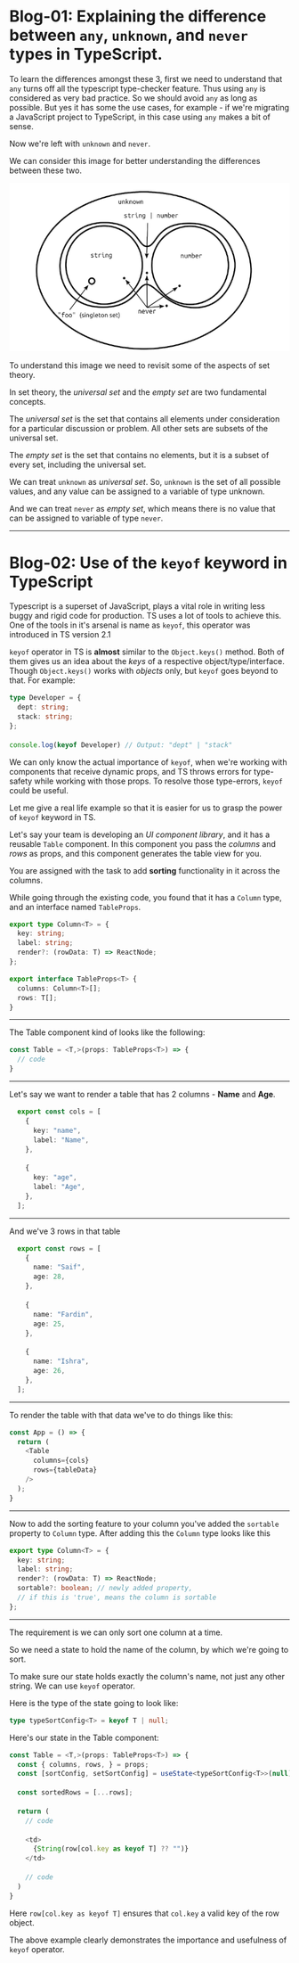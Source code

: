 # Blog-01: Explaining the difference between `any`, `unknown`, and `never` types in TypeScript.

To learn the differences amongst these 3, first we need to understand that `any` turns off all the typescript type-checker feature. Thus using `any` is considered as very bad practice. So we should avoid `any` as long as possible. But yes it has some the use cases, for example - if we're migrating a JavaScript project to TypeScript, in this case using `any` makes a bit of sense.

Now we're left with `unknown` and `never`.

We can consider this image for better understanding the differences between these two. 

![The San Juan Mountains are beautiful!](/imgs/types-typescript-logo.png)

To understand this image we need to revisit some of the aspects of set theory.

In set theory, the *universal set* and the *empty set* are two fundamental concepts. 

The *universal set* is the set that contains all elements under consideration for a particular discussion or problem. All other sets are subsets of the universal set.

The *empty set* is the set that contains no elements, but it is a subset of every set, including the universal set.

We can treat `unknown` as *universal set*. So, `unknown` is the set of all possible values, and any value can be assigned to a variable of type unknown.

And we can treat `never` as *empty set*, which means there is no value that can be assigned to variable of type `never`.

---

# Blog-02: Use of the `keyof` keyword in TypeScript

Typescript is a superset of JavaScript, plays a vital role in writing less buggy and rigid code for production. TS uses a lot of tools to achieve this. One of the tools in it's arsenal is name as `keyof`, this operator was introduced in TS version 2.1

`keyof` operator in TS is **almost** similar to the `Object.keys()` method. Both of them gives us an idea about the *keys* of a respective object/type/interface. Though `Object.keys()` works with *objects* only, but `keyof` goes beyond to that. For example: 

```ts
type Developer = {
  dept: string;
  stack: string;
};

console.log(keyof Developer) // Output: "dept" | "stack"
```

We can only know the actual importance of `keyof`, when we're working with components that receive dynamic props, and TS throws errors for type-safety while working with those props. To resolve those type-errors, `keyof` could be useful.

Let me give a real life example so that it is easier for us to grasp the power of `keyof` keyword in TS.

Let's say your team is developing an *UI component library*, and it has a reusable `Table` component. In this component you pass the *columns* and *rows* as props, and this component generates the table view for you.

You are assigned with the task to add **sorting** functionality in it across the columns. 

While going through the existing code, you found that it has a `Column` type, and an interface named `TableProps`. 

```ts
export type Column<T> = {
  key: string;
  label: string;
  render?: (rowData: T) => ReactNode;
};
```

```ts
export interface TableProps<T> {
  columns: Column<T>[];
  rows: T[];
}
```
---
The Table component kind of looks like the following:
```ts
const Table = <T,>(props: TableProps<T>) => {
  // code
}
```
---
Let's say we want to render a table that has 2 columns - **Name** and **Age**.

```ts
  export const cols = [
    {
      key: "name",
      label: "Name",
    },

    {
      key: "age",
      label: "Age",
    },
  ];
```
---

And we've 3 rows in that table

```ts
  export const rows = [
    {
      name: "Saif",
      age: 28,
    },

    {
      name: "Fardin",
      age: 25,
    },

    {
      name: "Ishra",
      age: 26,
    },
  ];
```

---

To render the table with that data we've to do things like this:

```ts
const App = () => {
  return (
    <Table
      columns={cols}
      rows={tableData}
    />
  );
}
```

---
Now to add the sorting feature to your column you've added the `sortable` property to `Column` type. After adding this the `Column` type looks like this

```ts
export type Column<T> = {
  key: string;
  label: string;
  render?: (rowData: T) => ReactNode;
  sortable?: boolean; // newly added property, 
  // if this is 'true', means the column is sortable
};
```
---

The requirement is we can only sort one column at a time.

So we need a state to hold the name of the column, by which we're going to sort.

To make sure our state holds exactly the column's name, not just any other string. We can use `keyof` operator.

Here is the type of the state going to look like:

```ts
type typeSortConfig<T> = keyof T | null;
```

Here's our state in the Table component:

```ts
const Table = <T,>(props: TableProps<T>) => {
  const { columns, rows, } = props;
  const [sortConfig, setSortConfig] = useState<typeSortConfig<T>>(null);

  const sortedRows = [...rows];

  return (
    // code

    <td>
      {String(row[col.key as keyof T] ?? "")}
    </td>

    // code
  )
}
```
Here `row[col.key as keyof T]` ensures that `col.key` a valid key of the row object. 

The above example clearly demonstrates the importance and usefulness of `keyof` operator.
